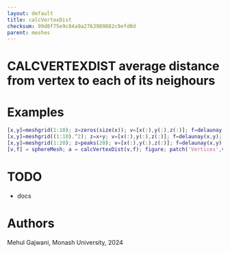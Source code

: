 ```yaml
---
layout: default
title: calcVertexDist
checksum: 99d8f75e9c84a9a2763989882c9efd0d
parent: meshes
---
```



 
# CALCVERTEXDIST average distance from vertex to each of its neighours
 
# Examples
```matlab
[x,y]=meshgrid(1:10); z=zeros(size(x)); v=[x(:),y(:),z(:)]; f=delaunay(x,y); a=calcVertexDist(v,f); figure; patch('Vertices', v, 'Faces', f, 'FaceColor', 'interp', 'FaceVertexCData', a);
[x,y]=meshgrid((1:10).^2); z=x+y; v=[x(:),y(:),z(:)]; f=delaunay(x,y); a=calcVertexDist(v,f); figure; patch('Vertices', v, 'Faces', f, 'FaceColor', 'interp', 'FaceVertexCData', a);
[x,y]=meshgrid(1:20); z=peaks(20); v=[x(:),y(:),z(:)]; f=delaunay(x,y); a=calcVertexDist(v,f); figure; patch('Vertices', v, 'Faces', f, 'FaceColor', 'interp', 'FaceVertexCData', a);
[v,f] = sphereMesh; a = calcVertexDist(v,f); figure; patch('Vertices',v,'Faces',f,'FaceColor','interp','FaceVertexCData',a); colorbar;
```
 
# TODO
-  docs 
 
# Authors

Mehul Gajwani, Monash University, 2024

